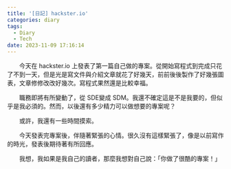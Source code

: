 ```yaml
---
title: '[日記] hackster.io'
categories: diary
tags:
  - Diary
  - Tech
date: 2023-11-09 17:16:14
---
```



　　今天在 hackster.io 上發表了第一篇自己做的專案。從開始寫程式到完成只花了不到一天，但是光是寫文件與介紹文章就花了好幾天，前前後後製作了好幾張圖表，文章修修改改好幾次。寫程式果然還是比較幸福。

　　職務即將有所變動了，從 SDE變成 SDM。我還不確定這是不是我要的，但似乎是我必須的。然而，以後還有多少精力可以做想要的專案呢？

　　或許，我還有一些時間摸索。

　　今天發表完專案後，伴隨著緊張的心情。很久沒有這樣緊張了，像是以前寫作的時光，發表後期待著有所回應。

　　我想，我如果是我自己的讀者，那麼我想對自己說：「你做了很酷的專案！」